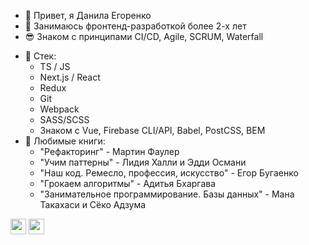 - 👋 Привет, я Данила Егоренко
- 👀 Занимаюсь фронтенд-разработкой более 2-х лет
- 😎 Знаком с принципами CI/CD, Agile, SCRUM, Waterfall
* 🌱 Стек:
  + TS / JS
  + Next.js / React
  + Redux
  + Git
  + Webpack
  + SASS/SCSS
  + Знаком с Vue, Firebase CLI/API, Babel, PostCSS, BEM
* 💞️ Любимые книги: 
  + "Рефакторинг" - Мартин Фаулер
  + "Учим паттерны" - Лидия Халли и Эдди Османи
  + "Наш код. Ремесло, профессия, искусство" - Егор Бугаенко
  + "Грокаем алгоритмы" - Адитья Бхаргава
  + "Занимательное программирование. Базы данных" - Мана Такахаси и Сёко Адзума

[<img src="https://pngicon.ru/file/uploads/vk-256x256.png" width="25"/>](https://vk.com/danila_egorenko)
[<img src="https://user-images.githubusercontent.com/65312989/150600219-64ccfb17-98ef-47c0-a5cb-266c098dc997.png" width="25"/>](https://t.me/danilaEgorenko)
